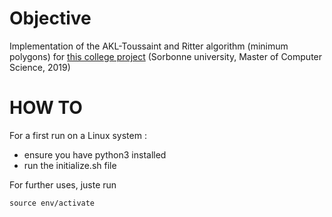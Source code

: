 # Objective

Implementation of the AKL-Toussaint and Ritter algorithm (minimum polygons) for [this college project](https://www-apr.lip6.fr/~buixuan/files/algav2019/projet_indiv2.pdf) (Sorbonne university, Master of Computer Science, 2019)

# HOW TO

For a first run on a Linux system : 
- ensure you have python3 installed
- run the initialize.sh file

For further uses, juste run 

`source env/activate`